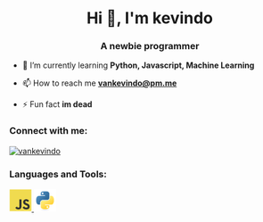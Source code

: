 <h1 align="center">Hi 👋, I'm kevindo</h1>
<h3 align="center">A newbie programmer</h3>

- 🌱 I’m currently learning **Python, Javascript, Machine Learning**

- 📫 How to reach me **vankevindo@pm.me**

- ⚡ Fun fact **im dead**

<h3 align="left">Connect with me:</h3>
<p align="left">
<a href="https://instagram.com/vankevindo" target="blank"><img align="center" src="https://raw.githubusercontent.com/rahuldkjain/github-profile-readme-generator/master/src/images/icons/Social/instagram.svg" alt="vankevindo" height="30" width="40" /></a>
</p>

<h3 align="left">Languages and Tools:</h3>
<p align="left"> <a href="https://developer.mozilla.org/en-US/docs/Web/JavaScript" target="_blank" rel="noreferrer"> <img src="https://raw.githubusercontent.com/devicons/devicon/master/icons/javascript/javascript-original.svg" alt="javascript" width="40" height="40"/> </a> <a href="https://www.python.org" target="_blank" rel="noreferrer"> <img src="https://raw.githubusercontent.com/devicons/devicon/master/icons/python/python-original.svg" alt="python" width="40" height="40"/> </a> </p>
